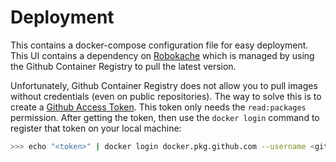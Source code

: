 # Deployment

This contains a docker-compose configuration file for easy deployment. This UI contains a dependency on [Robokache](https://github.com/NCATS-Gamma/robokache) which is managed by using the Github Container Registry to pull the latest version.

Unfortunately, Github Container Registry does not allow you to pull images without credentials (even on public repositories). The way to solve this is to create a [Github Access Token](https://github.com/settings/tokens). This token only needs the `read:packages` permission. After getting the token, then use the `docker login` command to register that token on your local machine:

```bash
>>> echo "<token>" | docker login docker.pkg.github.com --username <github_username> --password-stdin
```
